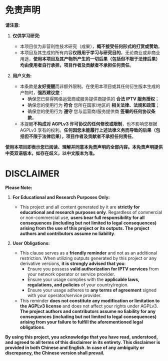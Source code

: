 # 免责声明

**请注意:**

1.  **仅供学习研究:**
    *   本项目仅为非营利性技术研究（成果），**概不接受任何形式的打赏或赞助**。
    *   本项目及其生成的所有内容**仅限用于学习与研究目的**。无论商业或非商业用途，**使用本项目及其产物所产生的一切后果（包括但不限于法律后果）均由使用者自行承担，项目作者及贡献者不承担任何责任**。

2.  **用户义务:**
    *   本条款是**友好提醒**而非额外限制。在使用本项目或其任何衍生版本生成的产物时，**强烈建议您**：
        *   确保您已获得网络运营商或服务提供商提供的 **合法 IPTV 服务授权**；
        *   确保您的使用行为 **符合** 您所在国家/地区的 **相关法律、法规和政策**；
        *   确保您的使用行为 **遵守** 您与运营商/服务提供商 **签署的任何协议条款**。
    *   本提醒**不构成对 AGPLv3 许可协议的任何修改或限制**，也不影响您根据 AGPLv3 享有的权利。**任何因您未能履行上述法律义务而导致的后果（包括但不限于法律后果），项目作者及贡献者不承担任何责任**。

**使用本项目即表示您已阅读、理解并同意本免责声明的全部内容。本免责声明提供中英双语版本，如存在歧义，以中文版本为准。**

# DISCLAIMER

**Please Note:**

1.  **For Educational and Research Purposes Only:**
    *   This project and all content generated by it are **strictly for educational and research purposes only**. Regardless of commercial or non-commercial use, **users bear full responsibility for all consequences (including but not limited to legal consequences) arising from the use of this project or its outputs. The project authors and contributors assume no liability**.

2.  **User Obligations:**
    *   This clause serves as a **friendly reminder** and not as an additional restriction. When utilizing outputs generated by this project or any derivative versions, **it is strongly advised that you**:
        *   Ensure you possess **valid authorization for IPTV services** from your network operator or service provider.
        *   Ensure your usage complies with the **applicable laws, regulations, and policies** of your country/region.
        *   Ensure your usage adheres to **any terms of agreement** signed with your operator/service provider.
    *   This reminder **does not constitute any modification or limitation to the AGPLv3 license** and does not affect your rights under AGPLv3. **The project authors and contributors assume no liability for any consequences (including but not limited to legal consequences) arising from your failure to fulfill the aforementioned legal obligations**.

**By using this project, you acknowledge that you have read, understood, and agreed to all terms of this disclaimer in its entirety. This disclaimer is provided in both Chinese and English. In case of any ambiguity or discrepancy, the Chinese version shall prevail.**
